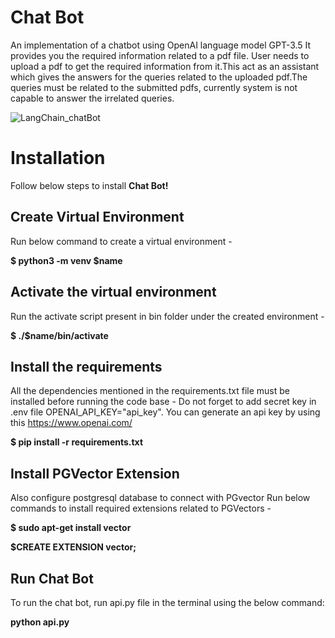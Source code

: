 # Chat Bot

An implementation of a chatbot using OpenAI language model GPT-3.5
It provides you the required information related to a pdf file.
User needs to upload a pdf to get the required information from it.This act as an assistant which gives the answers for the queries related to the uploaded pdf.The queries must be related to the submitted pdfs, currently system is not capable to answer the irrelated queries.

![LangChain_chatBot](https://github.com/choudhary-sumer/chat_bot/assets/140950427/5471ede3-91c4-4a37-a5e7-75c4639a93d1)




# Installation

Follow below steps to install **Chat Bot!**

## Create Virtual Environment

Run below command to create a virtual environment -

**$ python3 -m venv $name**

## Activate the virtual environment
Run the activate script present in bin folder under the created environment -

**$ ./$name/bin/activate**

## Install the requirements

All the dependencies mentioned in the requirements.txt file must be installed before running the code base -
Do not forget to add secret key in .env file  OPENAI_API_KEY="api_key".
You can generate an api key by using this https://www.openai.com/

**$ pip install -r requirements.txt**

## Install PGVector Extension

Also configure postgresql database to connect with PGvector
Run below commands to install required extensions related to PGVectors -

**$ sudo apt-get install vector**

**$CREATE EXTENSION vector;**

## Run Chat Bot 

To run the chat bot, run api.py file in the terminal using the below command:

**python api.py**
